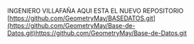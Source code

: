 INGENIERO VILLAFAÑA AQUI ESTA EL NUEVO REPOSITORIO
[https://github.com/GeometryMay/BASEDATOS.git](https://github.com/GeometryMay/Base-de-Datos.git)https://github.com/GeometryMay/Base-de-Datos.git
